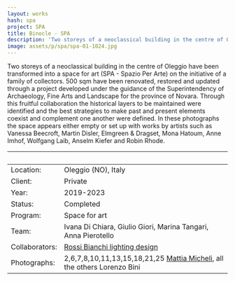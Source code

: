 ```yaml
---
layout: works
hash: spa
project: SPA
title: Binocle - SPA
description: 'Two storeys of a neoclassical building in the centre of Oleggio transformed into a Space For Art on the initiative of a family of collectors'
image: assets/p/spa/spa-01-1024.jpg
---
```


Two storeys of a neoclassical building in the centre of Oleggio have been transformed into a space for art (SPA - Spazio Per Arte) on the initiative of a family of collectors. 500 sqm have been renovated, restored and updated through a project developed under the guidance of the Superintendency of Archaeology, Fine Arts and Landscape for the province of Novara. Through this fruitful collaboration the historical layers to be maintained were identified and the best strategies to make past and present elements coexist and complement one another were defined. In these photographs the space appears either empty or set up with works by artists such as Vanessa Beecroft, Martin Disler, Elmgreen & Dragset, Mona Hatoum, Anne Imhof, Wolfgang Laib, Anselm Kiefer and Robin Rhode.

|&nbsp;|&nbsp;|
|:---------------|:--------------------------------|
|Location:|Oleggio (NO), Italy|
|Client:|Private|
|Year:|2019-2023|
|Status:|Completed|
|Program:|Space for art|
|Team:|Ivana Di Chiara, Giulio Giori, Marina Tangari, Anna Pierotello|
|Collaborators:|[Rossi Bianchi lighting design](https://www.rossibianchi.com/)|
|Photographs:|2,6,7,8,10,11,13,15,18,21,25 [Mattia Micheli](https://mattiamicheli.com), all the others Lorenzo Bini|
